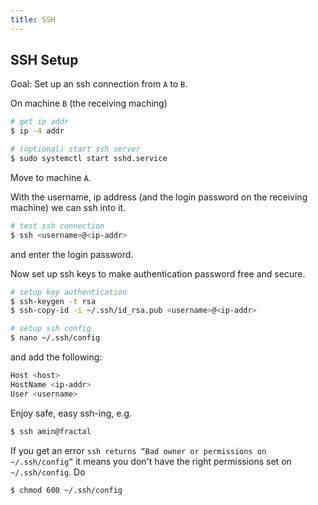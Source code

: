 ```yaml
---
title: SSH
---
```


## SSH Setup

Goal: Set up an ssh connection from `A` to `B`.

On machine `B` (the receiving maching)
```bash
# get ip addr
$ ip -4 addr
```

```bash
# (optional) start ssh server
$ sudo systemctl start sshd.service
```

Move to machine `A`.  

With the username, ip address (and the login password on the receiving machine) we can ssh into it.
```bash
# test ssh connection
$ ssh <username>@<ip-addr>
```
and enter the login password.  

Now set up ssh keys to make authentication password free and secure.
```bash
# setup key authentication
$ ssh-keygen -t rsa
$ ssh-copy-id -i ~/.ssh/id_rsa.pub <username>@<ip-addr>

# setup ssh config
$ nano ~/.ssh/config
```
and add the following:
```bash
Host <host>
HostName <ip-addr>
User <username>
```

Enjoy safe, easy ssh-ing, e.g.
```bash
$ ssh amin@fractal
```
If you get an error `ssh returns “Bad owner or permissions on ~/.ssh/config”` it means you don't have the right permissions set on `~/.ssh/config`. Do
```bash
$ chmod 600 ~/.ssh/config
```